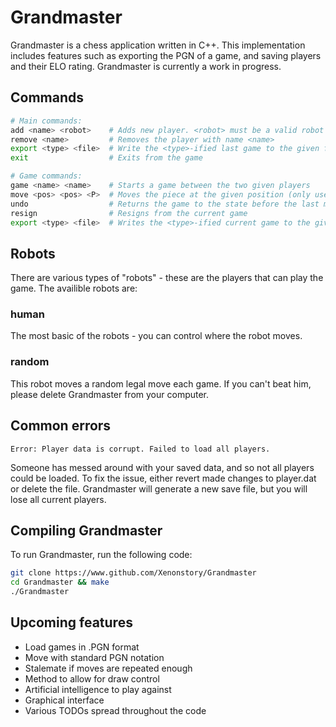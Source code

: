 # Grandmaster

Grandmaster is a chess application written in C++. This implementation includes features such as exporting the PGN of a game, and saving players and their ELO rating. Grandmaster is currently a work in progress.

## Commands

```Bash
# Main commands:
add <name> <robot>    # Adds new player. <robot> must be a valid robot
remove <name>         # Removes the player with name <name>
export <type> <file>  # Write the <type>-ified last game to the given file. Type can be PGN or FEN
exit                  # Exits from the game

# Game commands:
game <name> <name>    # Starts a game between the two given players
move <pos> <pos> <P>  # Moves the piece at the given position (only use P for promotions)
undo                  # Returns the game to the state before the last move
resign                # Resigns from the current game
export <type> <file>  # Writes the <type>-ified current game to the given file. Type can be PGN
```

## Robots

There are various types of "robots" - these are the players that can play the game. The availible robots are:

### human

The most basic of the robots - you can control where the robot moves.

### random

This robot moves a random legal move each game. If you can't beat him, please delete Grandmaster from your computer.

## Common errors

```
Error: Player data is corrupt. Failed to load all players.
```

Someone has messed around with your saved data, and so not all players could be loaded. To fix the issue, either revert made changes to player.dat or delete the file. Grandmaster will generate a new save file, but you will lose all current players.

## Compiling Grandmaster

To run Grandmaster, run the following code:

```Bash
git clone https://www.github.com/Xenonstory/Grandmaster
cd Grandmaster && make
./Grandmaster
```

## Upcoming features

- Load games in .PGN format
- Move with standard PGN notation
- Stalemate if moves are repeated enough
- Method to allow for draw control
- Artificial intelligence to play against
- Graphical interface
- Various TODOs spread throughout the code
